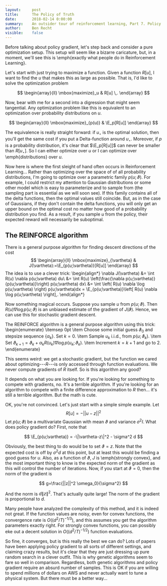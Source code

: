 ```yaml
---
layout:     post
title:      The Policy of Truth
date:       2018-02-14 0:00:00
summary:    An outsider tour of reinforcement learning, Part 7. Policy gradient doesn't have gradients.
author:     Ben Recht
visible:    false
---
```


Before talking about policy gradient, let's step back and consider a pure optimization setup. This setup will seem like a bizarre caricature, but, in a moment, we'll see this is \emph{exactly what people do in Reinforcement Learning}.

Let's start with just trying to maximize a function. Given a function $R[u]$, I want to find the $u$ that makes this as large as possible. That is, I'd like to solve the optimization problem

$$
\begin{array}{ll}
	\mbox{maximize}_u & R[u] \,.
	\end{array}
$$


Now, bear with me for a second into a digression that might seem tangential. Any optimization problem like this is equivalent to an optimization over probability distributions on $u$.

$$
\begin{array}{ll}
	\mbox{maximize}_{p(u)} & \E_p[R[u]]
\end{array}
$$

The equivalence is really straight forward: if $u_\star$ is the optimal solution, then you'll get the same cost if you put a Delta-function around $u_\star$.  Moreover, if $p$ is a probability distribution, it's clear that $\E_p[R[u]]$ can never be smaller than $R[u_\star]$. So I can either optimize over $u$ or I can optimize over \emph{distributions} over $u$.

Now here is where the first sleight of hand often occurs in Reinforcement Learning... Rather than optimizing over the space of of all probability distributions, I'm going to optimize over a parametric family $p(u;\vartheta)$.  For example, I could restrict my attention to Gaussian distributions or some other model which is easy to parameterize and to sample from (the sampling part is essential as we will soon see). If this family contains all of the delta functions, then the optimal values still coincide. But, as in the case of Gaussians, if they don't contain the delta functions, you will only get an upper bound on the optimal cost no matter how good of a probability distribution you find. As a result, if you sample $u$ from the policy, their expected reward will necessarily be suboptimal.

## The REINFORCE algorithm

There is a general purpose algorithm for finding descent directions of the cost
$$
\begin{array}{ll}
	\mbox{maximize}_{\vartheta} & J(\vartheta):=\E_{p(u;\vartheta)}[R[u]]
	\end{array}
$$
The idea is to use a clever trick:
\begin{align*}
	\nabla J(\vartheta) &= \int R(u) \nabla p(u;\vartheta) du\\
	&= \int R(u) \left(\frac{\nabla p(u;\vartheta)}{p(u;\vartheta)}\right) p(u;\vartheta) dx\\
	&= \int \left( R(u) \nabla \log p(u;\vartheta) \right) p(u;\vartheta)dx
	= \E_{p(u;\vartheta)}\left[ R(u) \nabla \log p(u;\vartheta) \right]\,.
\end{align*}

Now something magical occurs. Suppose you sample $u$ from $p(u;\vartheta)$.  Then $R(u) \nabla \log p(u;\vartheta)$ is an unbiased estimate of the gradient of $J(\vartheta)$. Hence, we can use this for stochastic gradient descent.

The REINFORCE algorithm is a general purpose algorithm using this trick:
\begin{enumerate} \itemsep 0pt
 \item Choose some initial guess $\vartheta_0$ and stepsize sequence $\{\alpha_k\}$. Set $k=0$.
 \item Sample $u_k$ i.i.d., from $p(u;\vartheta_k)$.
 \item Set $\vartheta_{k+1} = \vartheta_k + \alpha_k R(u_k) \nabla \log p(u_k;\vartheta_k)$.
 \item Increment $k=k+1$ and go to 2.
\end{enumerate}

This seems weird: we get a stochastic gradient, but the function we cared about optimizing---$R$---is only accessed through function evaluations. We never compute gradients of $R$ itself. So is this algorithm any good?

It depends on what you are looking for. If you're looking for something to compete with gradients, no. It's a terrible algorithm. If you're looking for an algorithm to compete with a finite difference approximation to $R$ then... it's still a terrible algorithm. But the math is cute.

OK, you're not convinced.  Let's just start with a simple simple example.  Let
$$
	R[u] = -||u-z||^2
$$
Let $p(u;\vartheta)$ be a multivariate Gaussian with mean $\vartheta$ and variance $\sigma^2 I$.  What does policy gradient do?  First, note that

$$
	\E_{p(u;\vartheta)} = -\|\vartheta-z\|^2 - \sigma^2 d
$$

Obviously, the best thing to do would be to set $\vartheta=z$. Note that the expected cost is off by $\sigma^2 d$ at this point, but at least this would be finding a good guess for $u$.  Also, as a function of $\vartheta$, $J$ is \emph{strongly convex}, and the most important thing to know is the expected norm of the gradient as this will control the number of iterations. Now, if you start at $\vartheta=0$, then the norm of the gradient is

$$
	g=\frac{||z||^2 \omega_0}{\sigma^2}
$$

And the norm is $d \|z\|^2$. That's actually quite large! The norm of the gradient is proportional to $d$.

Many people have analyzed the complexity of this method, and it is indeed not great. If the function values are noisy, even for convex functions, the convergence rate is $O((d^2/T)^{-1/3})$, and this assumes you get the algorithm parameters exactly right. For strongly convex functions, you can possibly eke out a decent solution in $O((d^2/T)^{-1/2})$ function evaluations.

So fine, it converges, but is this really the best we can do? Lots of papers have been applying policy gradient to all sorts of different settings, and claiming crazy results, but it's clear that they are just dressing up pure random search in a clever outfit. This is why genetic algorithms seem to fare so well in comparison. Regardless, both genetic algorithms and policy gradient require an absurd number of samples. This is OK if you are willing to spend millions of dollars on AWS and never actually want to tune a physical system. But there must be a better way...
